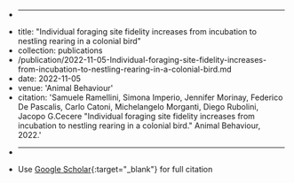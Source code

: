 + ---
+ title: "Individual foraging site fidelity increases from incubation to nestling rearing in a colonial bird"
+ collection: publications
+ /publication/2022-11-05-Individual-foraging-site-fidelity-increases-from-incubation-to-nestling-rearing-in-a-colonial-bird.md
+ date: 2022-11-05
+ venue: 'Animal Behaviour'
+ citation: 'Samuele Ramellini, Simona Imperio, Jennifer Morinay, Federico De Pascalis, Carlo Catoni, Michelangelo Morganti, Diego Rubolini, Jacopo G.Cecere &quot;Individual foraging site fidelity increases from incubation to nestling rearing in a colonial bird.&quot; Animal Behaviour, 2022.'
+ ---
+ Use [Google Scholar](https://scholar.google.it/scholar?hl=en&as_sdt=0%2C5&q=Individual+foraging+site+fidelity+increases+from+incubation+to+nestling+rearing+in+a+colonial+bird&btnG=){:target="_blank"} for full citation

